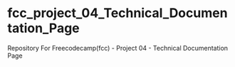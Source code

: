 # fcc_project_04_Technical_Documentation_Page
Repository For Freecodecamp(fcc) - Project 04 - Technical Documentation Page
